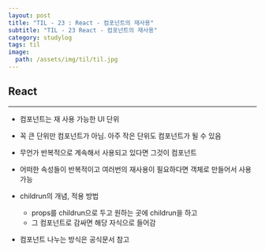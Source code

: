```yaml
---
layout: post
title: "TIL - 23 : React - 컴포넌트의 재사용"
subtitle: "TIL - 23 React - 컴포넌트의 재사용"
category: studylog
tags: til
image:
  path: /assets/img/til/til.jpg
---
```


<!-- more -->
## React  
---  

* 컴포넌트는 재 사용 가능한 UI 단위  

* 꼭 큰 단위만 컴포넌트가 아님. 아주 작은 단위도 컴포넌트가 될 수 있음  

* 무언가 반복적으로 계속해서 사용되고 있다면 그것이 컴포넌트  

* 어떠한 속성들이 반복적이고 여러번의 재사용이 필요하다면 객체로 만들어서 사용 가능  

* childrun의 개념, 적용 방법  
  * props를 childrun으로 두고 원하는 곳에 childrun을 하고  
  * 그 컴포넌트로 감싸면 해당 자식으로 들어감  

* 컴포넌트 나누는 방식은 공식문서 참고  